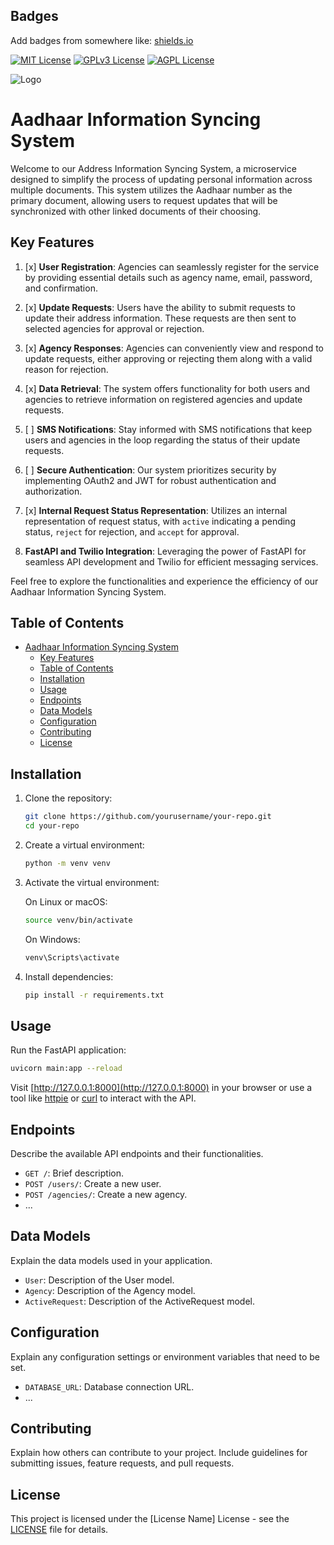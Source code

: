 
## Badges

Add badges from somewhere like: [shields.io](https://shields.io/)

[![MIT License](https://img.shields.io/badge/License-MIT-green.svg)](https://choosealicense.com/licenses/mit/)
[![GPLv3 License](https://img.shields.io/badge/License-GPL%20v3-yellow.svg)](https://opensource.org/licenses/)
[![AGPL License](https://img.shields.io/badge/license-AGPL-blue.svg)](http://www.gnu.org/licenses/agpl-3.0)


![Logo](https://i.imgur.com/PQPfHuh.jpg)



# Aadhaar Information Syncing System

Welcome to our Address Information Syncing System, a microservice designed to simplify the process of updating personal information across multiple documents. This system utilizes the Aadhaar number as the primary document, allowing users to request updates that will be synchronized with other linked documents of their choosing.

## Key Features

1. [x] **User Registration**: Agencies can seamlessly register for the service by providing essential details such as agency name, email, password, and confirmation.

2. [x] **Update Requests**: Users have the ability to submit requests to update their address information. These requests are then sent to selected agencies for approval or rejection.

3. [x] **Agency Responses**: Agencies can conveniently view and respond to update requests, either approving or rejecting them along with a valid reason for rejection.

4. [x] **Data Retrieval**: The system offers functionality for both users and agencies to retrieve information on registered agencies and update requests.

5. [ ] **SMS Notifications**: Stay informed with SMS notifications that keep users and agencies in the loop regarding the status of their update requests.

6. [ ] **Secure Authentication**: Our system prioritizes security by implementing OAuth2 and JWT for robust authentication and authorization.

7. [x] **Internal Request Status Representation**: Utilizes an internal representation of request status, with `active` indicating a pending status, `reject` for rejection, and `accept` for approval.

8. **FastAPI and Twilio Integration**: Leveraging the power of FastAPI for seamless API development and Twilio for efficient messaging services.

Feel free to explore the functionalities and experience the efficiency of our Aadhaar Information Syncing System.



## Table of Contents
- [Aadhaar Information Syncing System](#aadhaar-information-syncing-system)
  - [Key Features](#key-features)
  - [Table of Contents](#table-of-contents)
  - [Installation](#installation)
  - [Usage](#usage)
  - [Endpoints](#endpoints)
  - [Data Models](#data-models)
  - [Configuration](#configuration)
  - [Contributing](#contributing)
  - [License](#license)

## Installation

1. Clone the repository:

   ```bash
   git clone https://github.com/yourusername/your-repo.git
   cd your-repo
   ```

2. Create a virtual environment:

   ```bash
   python -m venv venv
   ```

3. Activate the virtual environment:

   On Linux or macOS:

   ```bash
   source venv/bin/activate
   ```

   On Windows:

   ```bash
   venv\Scripts\activate
   ```

4. Install dependencies:

   ```bash
   pip install -r requirements.txt
   ```

## Usage

Run the FastAPI application:

```bash
uvicorn main:app --reload
```

Visit [http://127.0.0.1:8000](http://127.0.0.1:8000) in your browser or use a tool like [httpie](https://httpie.io/) or [curl](https://curl.se/) to interact with the API.

## Endpoints

Describe the available API endpoints and their functionalities.

- `GET /`: Brief description.
- `POST /users/`: Create a new user.
- `POST /agencies/`: Create a new agency.
- ...

## Data Models

Explain the data models used in your application.

- `User`: Description of the User model.
- `Agency`: Description of the Agency model.
- `ActiveRequest`: Description of the ActiveRequest model.

## Configuration

Explain any configuration settings or environment variables that need to be set.

- `DATABASE_URL`: Database connection URL.
- ...


## Contributing

Explain how others can contribute to your project. Include guidelines for submitting issues, feature requests, and pull requests.
## License

This project is licensed under the [License Name] License - see the [LICENSE](LICENSE) file for details.
